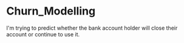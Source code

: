 # Churn_Modelling
I'm trying to predict whether the bank account holder will close their account or continue to use it.
